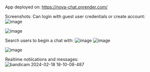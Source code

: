 App deployed on:
https://nova-chat.onrender.com/

Screenshots:
Can login with guest user credentials or create account:
![image](https://github.com/stanabe98/nova-chat/assets/79373071/ed35f998-8c92-4dec-9ef4-729cb59ca867)

![image](https://github.com/stanabe98/nova-chat/assets/79373071/bc3aeb45-4c2e-47ff-a8bc-310d93fc38b3)

Search users to begin a chat with:
![image](https://github.com/stanabe98/nova-chat/assets/79373071/c08510c0-b25c-473a-8d3a-1e88345ab531)
![image](https://github.com/stanabe98/nova-chat/assets/79373071/ca3beb1d-7f3e-42af-b21e-fbc010b72ca8)

![image](https://github.com/stanabe98/nova-chat/assets/79373071/5f9c5e1e-1a41-44a7-853d-22e85b0aca97)

Realtime notiications and messages:
![bandicam 2024-02-18 18-10-08-487](https://github.com/stanabe98/nova-chat/assets/79373071/583359c2-3974-4478-85e3-7c50308125a7)
